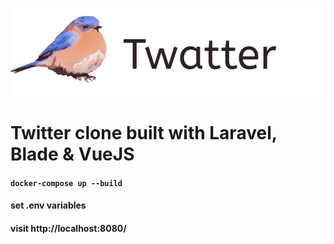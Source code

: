 
![alt text](https://github.com/chrisssthomas/Chatter/blob/main/public/images/twatterlogo.svg "Chatter logo")
# Twitter clone built with Laravel, Blade & VueJS

#### `docker-compose up --build`

#### set .env variables

#### visit http://localhost:8080/

